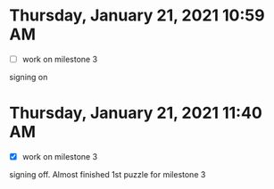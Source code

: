# Thursday, January 21, 2021 10:59 AM
- [ ] work on milestone 3

signing on

# Thursday, January 21, 2021 11:40 AM
- [x] work on milestone 3 

signing off. Almost finished 1st puzzle for milestone 3
